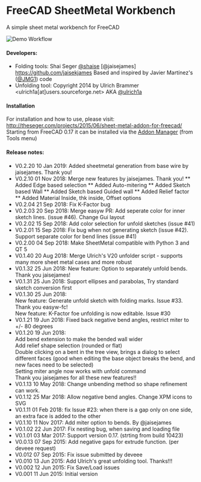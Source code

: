 # FreeCAD SheetMetal Workbench
A simple sheet metal workbench for FreeCAD

![Demo Workflow](../master/Resources/SheetMetal4.gif)

#### Developers:
* Folding tools:  Shai Seger [@shaise](https://github.com/shaise)
								  [@jaisejames] https://github.com/jaisekjames
                  Based and inspired by Javier Martínez's ([@JMG1](https://github.com/JMG1)) code
* Unfolding tool: Copyright 2014 by Ulrich Brammer <ulrich1a[at]users.sourceforge.net> AKA [@ulrich1a](https://github.com/ulrich1a)

#### Installation
For installation and how to use, please visit:  
http://theseger.com/projects/2015/06/sheet-metal-addon-for-freecad/  
Starting from FreeCAD 0.17 it can be installed via the [Addon Manager](https://github.com/FreeCAD/FreeCAD-addons) (from Tools menu)

#### Release notes: 
* V0.2.20 10 Jan 2019:  Added sheetmetal generation from base wire by jaisejames. Thank you!
* V0.2.10 01 Nov 2018:  Merge new features by jaisejames. Thank you!
** Added Edge based selection
** Added Auto-mitering
** Added Sketch based Wall
** Added Sketch based Guided wall
** Added Relief factor
** Added Material Inside, thk inside, Offset options
* V0.2.04 21 Sep 2018:  Fix K-Factor bug
* V0.2.03 20 Sep 2018:  Merge easyw PR: Add seperate color for inner sketch lines. (issue #46). Change Gui layout
* V0.2.02 15 Sep 2018:  Add color selection for unfold sketches (issue #41)
* V0.2.01 15 Sep 2018:  Fix bug when not generating sketch (issue #42). Support separate color for bend lines (issue #41)
* V0.2.00 04 Sep 2018:  Make SheetMetal compatible with Python 3 and QT 5
* V0.1.40 20 Aug 2018:  Merge Ulrich's V20 unfolder script - supports many more sheet metal cases and more robust
* V0.1.32 25 Jun 2018:  New feature: Option to separately unfold bends. Thank you jaisejames!
* V0.1.31 25 Jun 2018:  Support ellipses and parabolas, Try standard sketch conversion first
* V0.1.30 25 Jun 2018:  <br/>
New feature: Generate unfold sketch with folding marks. Issue #33. Thank you easyw-fc! <br/>
New feature: K-Factor foe unfolding is now editable. Issue #30 <br/>
* V0.1.21 19 Jun 2018:  Fixed back negative bend angles, restrict miter to +/- 80 degrees
* V0.1.20 19 Jun 2018:  <br/>
Add bend extension to make the bended wall wider<br/>
Add relief shape selection (rounded or flat)<br/>
Double clicking on a bent in the tree view, brings a dialog to select different faces (good when editing the base object breaks the bend, and new faces need to be selected)<br/>
Setting miter angle now works with unfold command<br/>
Thank you jaisejames for all these new features!!
* V0.1.13 10 May 2018:  Change unbending method so shape refinement can work.
* V0.1.12 25 Mar 2018:  Allow negative bend angles. Change XPM icons to SVG
* V0.1.11 01 Feb 2018:  fix Issue #23: when there is a gap only on one side, an extra face is added to the other
* V0.1.10 11 Nov 2017:  Add miter option to bends. By @jaisejames
* V0.1.02 22 Jun 2017:  Fix nesting bug, when saving and loading file
* V0.1.01 03 Mar 2017:  Support version 0.17. (strting from build 10423)
* V0.0.13 07 Sep 2015:  Add negative gaps for extrude function. (per deveee request)
* V0.012  07 Sep 2015:  Fix issue submitted by deveee
* V0.010  13 Jun 2015:  Add Ulrich's great unfolding tool. Thanks!!!
* V0.002  12 Jun 2015:  Fix Save/Load issues  
* V0.001  11 Jun 2015:  Initial version
